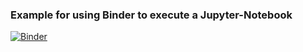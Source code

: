 ### Example for using Binder to execute a Jupyter-Notebook


[![Binder](https://mybinder.org/badge_logo.svg)](https://mybinder.org/v2/gh/bingert/clustering-binder-example.git/HEAD)
